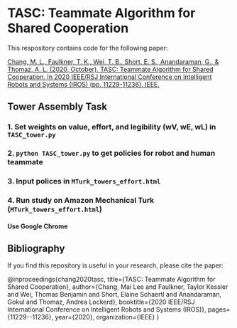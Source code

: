 # TASC: Teammate Algorithm for Shared Cooperation

This respository contains code for the following paper:

[Chang, M. L., Faulkner, T. K., Wei, T. B., Short, E. S., Anandaraman, G., & Thomaz, A. L. (2020, October). TASC: Teammate Algorithm for Shared Cooperation. In 2020 IEEE/RSJ International Conference on Intelligent Robots and Systems (IROS) (pp. 11229-11236). IEEE.](https://ieeexplore.ieee.org/stamp/stamp.jsp?tp=&arnumber=9340983)

## Tower Assembly Task
### 1. Set weights on value, effort, and legibility (wV, wE, wL) in ```TASC_tower.py``` 
### 2. ```python TASC_tower.py``` to get policies for robot and human teammate
### 3. Input polices in ```MTurk_towers_effort.html```
### 4. Run study on Amazon Mechanical Turk (```MTurk_towers_effort.html```)
#### Use Google Chrome

## Bibliography
If you find this repository is useful in your research, please cite the paper:

@inproceedings{chang2020tasc,
  title={TASC: Teammate Algorithm for Shared Cooperation},
  author={Chang, Mai Lee and Faulkner, Taylor Kessler and Wei, Thomas Benjamin and Short, Elaine Schaertl and Anandaraman, Gokul and Thomaz, Andrea Lockerd},
  booktitle={2020 IEEE/RSJ International Conference on Intelligent Robots and Systems (IROS)},
  pages={11229--11236},
  year={2020},
  organization={IEEE}
}
